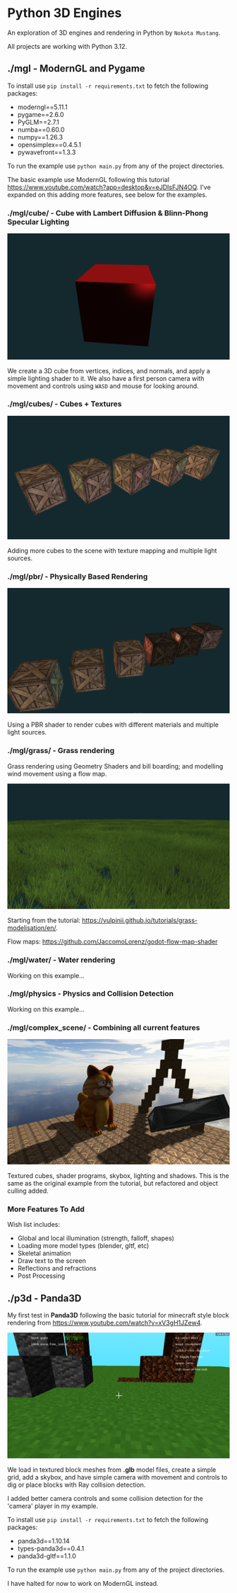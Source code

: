 # Python 3D Engines

An exploration of 3D engines and rendering in Python by `Nokota Mustang`.

All projects are working with Python 3.12.

## ./mgl - ModernGL and Pygame

To install use `pip install -r requirements.txt` to fetch the following packages:

- moderngl==5.11.1
- pygame==2.6.0
- PyGLM==2.7.1
- numba==0.60.0
- numpy==1.26.3
- opensimplex==0.4.5.1
- pywavefront==1.3.3

To run the example use `python main.py` from any of the project directories.

The basic example use ModernGL following this tutorial <https://www.youtube.com/watch?app=desktop&v=eJDIsFJN4OQ>. I've expanded on this adding more features, see below for the examples.

### ./mgl/cube/ - Cube with Lambert Diffusion & Blinn-Phong Specular Lighting

![Screenshots](./screenshots/moderngl_0.PNG)

We create a 3D cube from vertices, indices, and normals, and apply a simple lighting shader to it. We also have a first person camera with movement and controls using `WASD` and mouse for looking around.

### ./mgl/cubes/ - Cubes + Textures

![Screenshots](./screenshots/moderngl_3.PNG)

Adding more cubes to the scene with texture mapping and multiple light sources.

### ./mgl/pbr/ - Physically Based Rendering

![Screenshots](./screenshots/moderngl_1.PNG)

Using a PBR shader to render cubes with different materials and multiple light sources.

### ./mgl/grass/ - Grass rendering

Grass rendering using Geometry Shaders and bill boarding; and modelling wind movement using a flow map.

![Screenshots](./screenshots/moderngl_4.PNG)

Starting from the tutorial: <https://vulpinii.github.io/tutorials/grass-modelisation/en/>.

Flow maps: <https://github.com/JaccomoLorenz/godot-flow-map-shader>

### ./mgl/water/ - Water rendering

Working on this example...

### ./mgl/physics - Physics and Collision Detection

Working on this example...

### ./mgl/complex_scene/ - Combining all current features

![Screenshots](./screenshots/moderngl_2.PNG)

Textured cubes, shader programs, skybox, lighting and shadows. This is the same as the original example from the tutorial, but refactored and object culling added.

### More Features To Add

Wish list includes:

- Global and local illumination (strength, falloff, shapes)
- Loading more model types (blender, gltf, etc)
- Skeletal animation
- Draw text to the screen
- Reflections and refractions
- Post Processing

## ./p3d - Panda3D

My first test in **Panda3D** following the basic tutorial for minecraft style block rendering from <https://www.youtube.com/watch?v=xV3gH1JZew4>.

![Screenshots](./screenshots/panda_1.PNG)

We load in textured block meshes from **.glb** model files, create a simple grid, add a skybox, and have simple camera with movement and controls to dig or place blocks with Ray collision detection.

I added better camera controls and some collision detection for the 'camera' player in my example.

To install use `pip install -r requirements.txt` to fetch the following packages:

- panda3d==1.10.14
- types-panda3d==0.4.1
- panda3d-gltf==1.1.0

To run the example use `python main.py` from any of the project directories.

I have halted for now to work on ModernGL instead.
